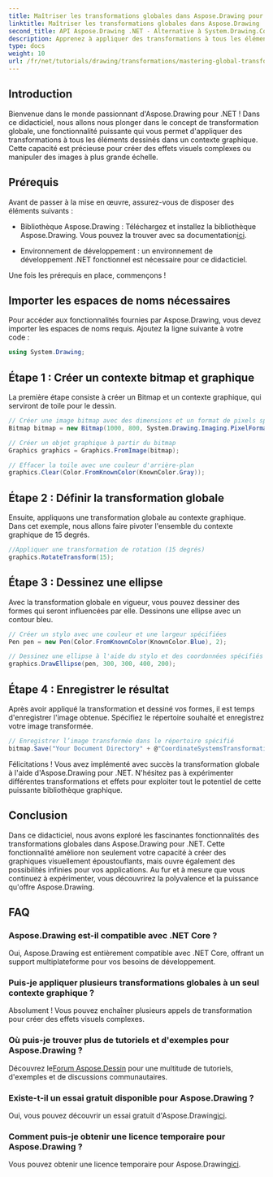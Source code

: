 ```yaml
---
title: Maîtriser les transformations globales dans Aspose.Drawing pour .NET
linktitle: Maîtriser les transformations globales dans Aspose.Drawing
second_title: API Aspose.Drawing .NET - Alternative à System.Drawing.Common
description: Apprenez à appliquer des transformations à tous les éléments dessinés dans un contexte graphique, vous permettant de créer des effets visuels captivants et de manipuler efficacement les images.
type: docs
weight: 10
url: /fr/net/tutorials/drawing/transformations/mastering-global-transformations/
---
```

## Introduction

Bienvenue dans le monde passionnant d'Aspose.Drawing pour .NET ! Dans ce didacticiel, nous allons nous plonger dans le concept de transformation globale, une fonctionnalité puissante qui vous permet d'appliquer des transformations à tous les éléments dessinés dans un contexte graphique. Cette capacité est précieuse pour créer des effets visuels complexes ou manipuler des images à plus grande échelle.

## Prérequis

Avant de passer à la mise en œuvre, assurez-vous de disposer des éléments suivants :

-  Bibliothèque Aspose.Drawing : Téléchargez et installez la bibliothèque Aspose.Drawing. Vous pouvez la trouver avec sa documentation[ici](https://reference.aspose.com/drawing/net/).
  
- Environnement de développement : un environnement de développement .NET fonctionnel est nécessaire pour ce didacticiel.

Une fois les prérequis en place, commençons !

## Importer les espaces de noms nécessaires

Pour accéder aux fonctionnalités fournies par Aspose.Drawing, vous devez importer les espaces de noms requis. Ajoutez la ligne suivante à votre code :

```csharp
using System.Drawing;
```

## Étape 1 : Créer un contexte bitmap et graphique

La première étape consiste à créer un Bitmap et un contexte graphique, qui serviront de toile pour le dessin.

```csharp
// Créer une image bitmap avec des dimensions et un format de pixels spécifiés
Bitmap bitmap = new Bitmap(1000, 800, System.Drawing.Imaging.PixelFormat.Format32bppPArgb);

// Créer un objet graphique à partir du bitmap
Graphics graphics = Graphics.FromImage(bitmap);

// Effacer la toile avec une couleur d'arrière-plan
graphics.Clear(Color.FromKnownColor(KnownColor.Gray));
```

## Étape 2 : Définir la transformation globale

Ensuite, appliquons une transformation globale au contexte graphique. Dans cet exemple, nous allons faire pivoter l'ensemble du contexte graphique de 15 degrés.

```csharp
//Appliquer une transformation de rotation (15 degrés)
graphics.RotateTransform(15);
```

## Étape 3 : Dessinez une ellipse

Avec la transformation globale en vigueur, vous pouvez dessiner des formes qui seront influencées par elle. Dessinons une ellipse avec un contour bleu.

```csharp
// Créer un stylo avec une couleur et une largeur spécifiées
Pen pen = new Pen(Color.FromKnownColor(KnownColor.Blue), 2);

// Dessinez une ellipse à l'aide du stylo et des coordonnées spécifiés
graphics.DrawEllipse(pen, 300, 300, 400, 200);
```

## Étape 4 : Enregistrer le résultat

Après avoir appliqué la transformation et dessiné vos formes, il est temps d'enregistrer l'image obtenue. Spécifiez le répertoire souhaité et enregistrez votre image transformée.

```csharp
// Enregistrer l’image transformée dans le répertoire spécifié
bitmap.Save("Your Document Directory" + @"CoordinateSystemsTransformations\GlobalTransformation_out.png");
```

Félicitations ! Vous avez implémenté avec succès la transformation globale à l'aide d'Aspose.Drawing pour .NET. N'hésitez pas à expérimenter différentes transformations et effets pour exploiter tout le potentiel de cette puissante bibliothèque graphique.

## Conclusion

Dans ce didacticiel, nous avons exploré les fascinantes fonctionnalités des transformations globales dans Aspose.Drawing pour .NET. Cette fonctionnalité améliore non seulement votre capacité à créer des graphiques visuellement époustouflants, mais ouvre également des possibilités infinies pour vos applications. Au fur et à mesure que vous continuez à expérimenter, vous découvrirez la polyvalence et la puissance qu'offre Aspose.Drawing.

## FAQ

### Aspose.Drawing est-il compatible avec .NET Core ?

Oui, Aspose.Drawing est entièrement compatible avec .NET Core, offrant un support multiplateforme pour vos besoins de développement.

### Puis-je appliquer plusieurs transformations globales à un seul contexte graphique ?

Absolument ! Vous pouvez enchaîner plusieurs appels de transformation pour créer des effets visuels complexes.

### Où puis-je trouver plus de tutoriels et d'exemples pour Aspose.Drawing ?

 Découvrez le[Forum Aspose.Dessin](https://forum.aspose.com/c/diagram/17) pour une multitude de tutoriels, d'exemples et de discussions communautaires.

### Existe-t-il un essai gratuit disponible pour Aspose.Drawing ?

 Oui, vous pouvez découvrir un essai gratuit d'Aspose.Drawing[ici](https://releases.aspose.com/).

### Comment puis-je obtenir une licence temporaire pour Aspose.Drawing ?

 Vous pouvez obtenir une licence temporaire pour Aspose.Drawing[ici](https://purchase.conholdate.com/temporary-license/).